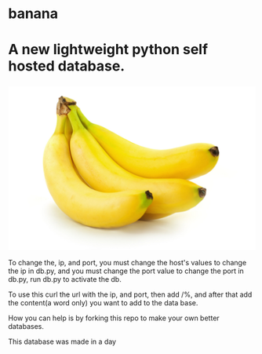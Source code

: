 # banana
<h2>A new lightweight python self hosted database.</h2>
<img src="istock-162487071.jpg"></img>
<p>To change the, ip, and port, you must change the host's values to change the ip in db.py, and you must change the port value to change the port in db.py, run db.py to activate the db.</p>
<p>To use this curl the url with the ip, and port, then add /%, and after that add the content(a word only) you want to add to the data base.</p>
<p>How you can help is by forking this repo to make your own better databases.</p>
<p>This database was made in a day</p>
<style>
  /* Root Variables */
:root {
  --primary-color: #007BFF;
  --secondary-color: #0056b3;
  --text-color: #333;
  --background-color: #f4f4f4;
  --white: #ffffff;
  --max-width: 1200px;
  --shadow: 0 0 10px rgba(0, 0, 0, 0.1);
}

/* Base Reset */
* {
  margin: 0;
  padding: 0;
  box-sizing: border-box;
}

/* Base Styles */
body {
  font-family: 'Segoe UI', Tahoma, Geneva, Verdana, sans-serif;
  background-color: var(--background-color);
  color: var(--text-color);
  line-height: 1.6;
}

/* Header Element Styling */
header {
  background: var(--primary-color);
  color: var(--white);
  padding: 2rem 1rem;
  text-align: center;
  box-shadow: var(--shadow);
}

header h1 {
  font-size: 2.5rem;
  margin-bottom: 0.5rem;
}

header p {
  font-size: 1.1rem;
  opacity: 0.9;
}

/* Navigation */
nav {
  background: var(--secondary-color);
  display: flex;
  justify-content: center;
  flex-wrap: wrap;
  padding: 0.75rem;
}

nav a {
  color: var(--white);
  text-decoration: none;
  margin: 0 1rem;
  font-weight: bold;
}

nav a:hover {
  text-decoration: underline;
}

/* Main Content */
main {
  max-width: var(--max-width);
  background: var(--white);
  margin: 2rem auto;
  padding: 2rem;
  box-shadow: var(--shadow);
}

/* Headings */
h1, h2, h3, h4, h5, h6 {
  margin-bottom: 1rem;
  font-weight: 600;
  line-height: 1.2;
}

h1 { font-size: 2.25rem; }
h2 { font-size: 1.75rem; }
h3 { font-size: 1.5rem; }
h4 { font-size: 1.25rem; }
h5 { font-size: 1.1rem; }
h6 { font-size: 1rem; }

/* Paragraphs */
p {
  margin-bottom: 1.25rem;
  font-size: 1rem;
  line-height: 1.7;
  color: var(--text-color);
}

/* Footer */
footer {
  background: #333;
  color: var(--white);
  text-align: center;
  padding: 1rem;
  margin-top: 2rem;
}

/* Responsive Design */
@media (max-width: 768px) {
  nav {
    flex-direction: column;
  }

  nav a {
    margin: 0.5rem 0;
  }

  main {
    padding: 1rem;
  }

  header h1 {
    font-size: 2rem;
  }
}

</style>
